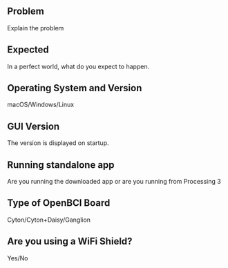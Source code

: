 ## Problem

Explain the problem

## Expected 

In a perfect world, what do you expect to happen.

## Operating System and Version

macOS/Windows/Linux

## GUI Version

The version is displayed on startup.

## Running standalone app

Are you running the downloaded app or are you running from Processing 3

## Type of OpenBCI Board

Cyton/Cyton+Daisy/Ganglion

## Are you using a WiFi Shield?

Yes/No
